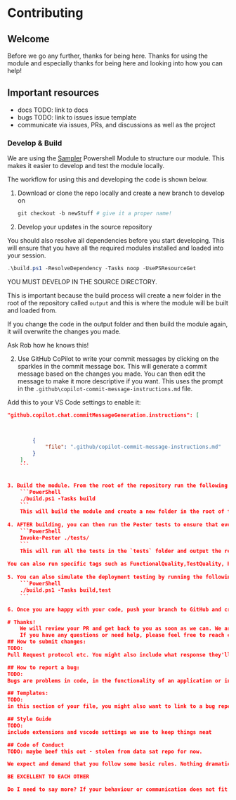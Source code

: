 # Contributing

## Welcome

Before we go any further, thanks for being here. Thanks for using the module and especially thanks 
for being here and looking into how you can help!

## Important resources

- docs TODO: link to docs
- bugs TODO: link to issues issue template
- communicate via issues, PRs, and discussions as well as the project


### Develop & Build

We are using the [Sampler](https://github.com/gaelcolas/Sampler) Powershell Module to structure our module.
This makes it easier to develop and test the module locally.

The workflow for using this and developing the code is shown below.

1. Download or clone the repo locally and create a new branch to develop on
    ```PowerShell
    git checkout -b newStuff # give it a proper name!
    ```

1. Develop your updates in the source repository

You should also resolve all dependencies before you start developing. This will ensure that you have all the required modules installed and loaded into your session.
```PowerShell
.\build.ps1 -ResolveDependency -Tasks noop -UsePSResourceGet
```
YOU MUST DEVELOP IN THE SOURCE DIRECTORY.  

This is important because the build process will create a new folder in the root of the repository called `output` and this is where the module will be built and loaded from. 

If you change the code in the output folder and then build the module again, it will overwrite the changes you made. 

Ask Rob how he knows this!

2. Use GitHub CoPilot to write your commit messages by clicking on the sparkles in the commit message box. This will generate a commit message based on the changes you made. You can then edit the message to make it more descriptive if you want. This uses the prompt in the `.github\copilot-commit-message-instructions.md` file. 

Add this to your VS Code settings to enable it:
```json
"github.copilot.chat.commitMessageGeneration.instructions": [
    


        {
            "file": ".github/copilot-commit-message-instructions.md"
        }
    ],
    ```


3. Build the module. From the root of the repository run the following command:
    ```PowerShell
    ./build.ps1 -Tasks build
    ```
    This will build the module and create a new folder in the root of the repository called `output`. It will also load the new module into your current session.
    
4. AFTER building, you can then run the Pester tests to ensure that everything is working as expected. The tests are located in the `tests` folder and can be run using the following command:
    ```PowerShell
    Invoke-Pester ./tests/
    ```
    This will run all the tests in the `tests` folder and output the results to the console.
    
You can also run specific tags such as FunctionalQuality,TestQuality, HelpQuality
    
5. You can also simulate the deployment testing by running the following command:
    ```PowerShell
    ./build.ps1 -Tasks build,test
    ```

6. Once you are happy with your code, push your branch to GitHub and create a PR against the repo.

# Thanks!
    We will review your PR and get back to you as soon as we can. We are all volunteers and do this in our spare time, so please be patient with us. We will try to get back to you within a week, but it may take longer if we are busy.
    If you have any questions or need help, please feel free to reach out to us on the [GitHub Discussions](    )
## How to submit changes: 
TODO:
Pull Request protocol etc. You might also include what response they'll get back from the team on submission, or any caveats about the speed of response.

## How to report a bug: 
TODO:
Bugs are problems in code, in the functionality of an application or in its UI design; you can submit them through "bug trackers" and most projects invite you to do so, so that they may "debug" with more efficiency and the input of a contributor. Take a look at Atom's example for how to teach people to report bugs to your project.

## Templates:
TODO: 
in this section of your file, you might also want to link to a bug report "template" like this one here which contributors can copy and add context to; this will keep your bugs tidy and relevant.

## Style Guide
TODO:
include extensions and vscode settings we use to keep things neat

## Code of Conduct
TODO: maybe beef this out - stolen from data sat repo for now.

We expect and demand that you follow some basic rules. Nothing dramatic here. There will be a proper code of conduct for the websites added soon, but in this repository

BE EXCELLENT TO EACH OTHER

Do I need to say more? If your behaviour or communication does not fit into this statement, we do not wish for you to help us.
